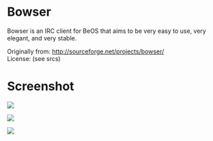 Bowser
======

Bowser is an IRC client for BeOS that aims to be very easy to use, very elegant, and very stable.

Originally from: http://sourceforge.net/projects/bowser/  
License: (see srcs)

Screenshot
==========
![](https://github.com/Oyami-Srk/Bowser/blob/master/Screenshot/SetupWindow.png)


![](https://github.com/Oyami-Srk/Bowser/blob/master/Screenshot/Bowser.png)


![](https://github.com/Oyami-Srk/Bowser/blob/master/Screenshot/ChannelWindow.png)
